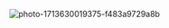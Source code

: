 ![photo-1713630019375-f483a9729a8b](https://github.com/user-attachments/assets/e07a90bc-3efc-4ebe-8a37-22e1a0e9c1df)
